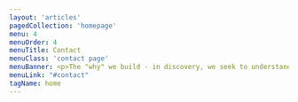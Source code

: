 ```yaml
---
layout: 'articles'
pagedCollection: 'homepage'
menu: 4
menuOrder: 4
menuTitle: Contact
menuClass: 'contact page'
menuBanner: <p>The "why" we build - in discovery, we seek to understand what problem we're solving and for whom.</p>
menuLink: "#contact"
tagName: home
---
```

